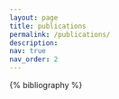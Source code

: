 ```yaml
---
layout: page
title: publications
permalink: /publications/
description: 
nav: true
nav_order: 2
---
```


<!-- _pages/publications.md -->
<div class="publications">

{% bibliography %}

</div>
